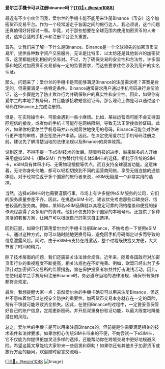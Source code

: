**爱尔兰手機卡可以注册binance吗？[[TG💪+ @esim1088](https://t.me/s/esim1088)]**

最近有不少小伙伴问我，爱尔兰的手機卡能不能用来注册Binance（币安）这个加密货币交易平台。作为一个经常游走于各国之间的旅行达人，我必须说，这个问题还真值得好好探讨一番。毕竟，对于那些想要在全球范围内使用加密货币的人来说，选择合适的手机卡和注册平台至关重要。

首先，让我们来了解一下什么是Binance。Binance是一个全球领先的加密货币交易所，提供各种数字资产交易服务。无论是比特币、以太坊还是其他新兴的加密货币，这里都能找到相应的交易对。不过，为了确保交易的安全性和合法性，许多国家和地区对加密货币交易都有一定的监管要求，而这些要求往往涉及到用户的实名认证。

那么，问题来了：爱尔兰的手機卡是否能够满足Binance的注册需求呢？答案是肯定的，但需要满足一些特定条件。Binance通常要求用户通过手机号码进行身份验证，这一步骤是为了防止欺诈行为并确保账户的真实性和安全性。因此，如果你有爱尔兰的本地手机号码，并且能够接收短信验证码，那么理论上你是可以通过这个号码在Binance上完成注册的。

但是，在实际操作中，可能会遇到一些小麻烦。比如，某些运营商可能不会支持国际短信的接收，或者你的手机卡可能存在网络限制，导致无法正常接收验证码。此外，如果你的爱尔兰手机号码并非长期居住地使用的号码，Binance可能会对你进行更严格的审核，甚至拒绝开户申请。因此，在决定使用爱尔兰手机号码注册之前，建议先了解清楚当地的法律法规以及Binance的具体政策。

说到这里，不得不提一下eSIM技术的发展。随着科技的进步，越来越多的人开始采用虚拟SIM卡（即eSIM）作为替代传统实体SIM卡的选择。相比于传统的SIM卡，eSIM具有体积小巧、无需物理插拔等优点，而且支持全球漫游功能。这意味着，无论你身处何地，都可以轻松切换到不同的运营商网络，享受无缝连接的通信体验。对于经常往返于多个国家的旅行者来说，eSIM无疑是一个非常实用的选择。

当然，选择eSIM卡时也需要谨慎行事。市场上有许多提供eSIM服务的公司，它们的服务质量参差不齐。因此，在挑选eSIM卡时，建议优先考虑那些口碑良好、信誉较高的服务商。例如，某知名eSIM品牌就以其稳定可靠的网络覆盖和便捷的操作流程赢得了众多用户的青睐。他们不仅支持多个国家的本地号码，还提供了多种灵活的套餐方案，让用户可以根据自己的需求自由选择。

回到正题，如果你打算用爱尔兰的手機卡注册Binance，不妨考虑一下使用eSIM卡。通过这种方式，你可以随时随地更换号码，避免因手机号码绑定过多而导致的信息泄露风险。同时，由于eSIM卡支持在线激活，整个过程既快捷又方便，大大节省了时间和精力。

除了技术层面的问题，我们还需要关注法律合规性。近年来，随着各国政府对加密货币行业的重视程度不断提高，相关法规也在不断完善。例如，欧盟已经出台了多项针对加密货币交易所的监管措施，旨在保护投资者权益并打击洗钱活动。因此，在使用爱尔兰手机号码注册Binance时，务必遵守当地的法律法规，确保所有操作都符合规定。

最后，我想提醒大家一点：虽然爱尔兰的手機卡确实可以用来注册Binance，但这并不意味着你可以忽视安全防护的重要性。加密货币交易本身就存在一定的风险，稍有不慎就可能导致资金损失。因此，在使用Binance的过程中，一定要妥善保管好自己的账户信息，定期更新密码，并开启双重身份验证功能，以最大限度地降低潜在的风险。

总之，爱尔兰的手機卡是可以用来注册Binance的，但前提是你需要满足相关的技术条件和法律要求。如果你担心传统SIM卡带来的不便，不妨尝试一下eSIM卡，它不仅能为你提供更加灵活多样的选择，还能帮助你在跨境交易中更好地规避风险。希望这篇文章能给大家带来一些启发和帮助！如果你还有其他关于加密货币或旅行方面的疑问，欢迎随时留言交流哦~

[[TG💪+ @esim1088](https://t.me/s/esim1088) ![Image](https://i.postimg.cc/4NQfJmqS/Snipaste-2025-05-13-00-14-12.png)]